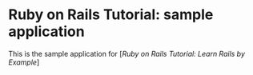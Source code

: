 # Ruby on Rails Tutorial: sample application

This is the sample application for
[*Ruby on Rails Tutorial: Learn Rails by Example*]


